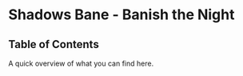 # Shadows Bane - Banish the Night

## Table of Contents
A quick overview of what you can find here.
